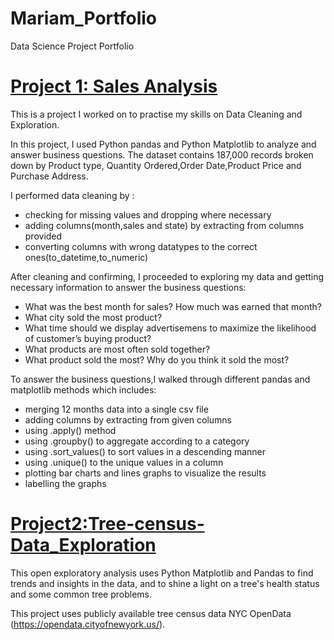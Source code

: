 # Mariam_Portfolio
Data Science Project Portfolio

# [Project 1: Sales Analysis](https://github.com/maidatagirl/Project1)

This is a project I worked on to practise my skills on Data Cleaning and Exploration.

In this project, I used Python pandas and Python Matplotlib to analyze and answer business questions. The dataset contains 187,000 records broken down by Product type, Quantity Ordered,Order Date,Product Price and Purchase Address.

I performed data cleaning by :
- checking for missing values and dropping where necessary
- adding columns(month,sales and state) by extracting from columns provided
- converting columns with wrong datatypes to the correct ones(to_datetime,to_numeric)

After cleaning and confirming, I proceeded to exploring my data and getting necessary information to answer the business questions:
- What was the best month for sales? How much was earned that month?
- What city sold the most product?
- What time should we display advertisemens to maximize the likelihood of customer’s buying product?
- What products are most often sold together?
- What product sold the most? Why do you think it sold the most?

To answer the business questions,I walked through different pandas and matplotlib methods which includes:
- merging 12 months data into a single csv file
- adding columns by extracting from given columns
- using .apply() method 
- using .groupby() to aggregate according to a category
- using .sort_values() to sort values in a descending manner
- using .unique() to the unique values in a column
- plotting bar charts and lines graphs to visualize the results
- labelling the graphs



# [Project2:Tree-census-Data_Exploration](https://github.com/maidatagirl/Project2) 

This open exploratory analysis uses Python Matplotlib and Pandas to find trends and insights in the data, and to shine a light on a tree's health status and some common tree problems.

This project uses publicly available tree census data NYC OpenData (https://opendata.cityofnewyork.us/).
